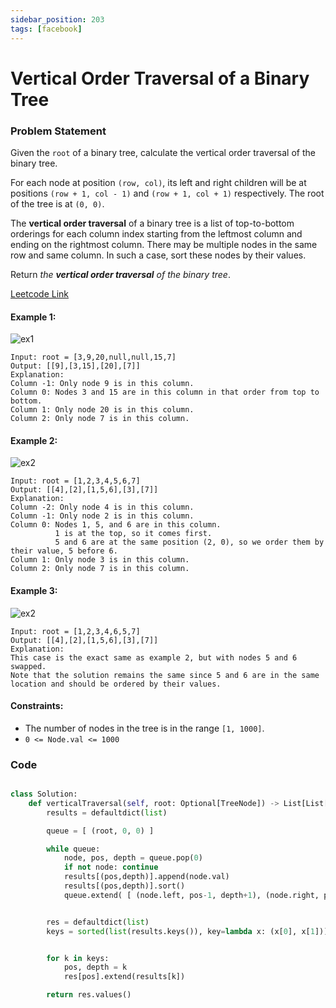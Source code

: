 ```yaml
---
sidebar_position: 203
tags: [facebook]
---
```


# Vertical Order Traversal of a Binary Tree

### Problem Statement

Given the `root` of a binary tree, calculate the vertical order traversal of the binary tree.

For each node at position `(row, col)`, its left and right children will be at positions `(row + 1, col - 1)` and `(row + 1, col + 1)` respectively. The root of the tree is at `(0, 0)`.

The **vertical order traversal** of a binary tree is a list of top-to-bottom orderings for each column index starting from the leftmost column and ending on the rightmost column. There may be multiple nodes in the same row and same column. In such a case, sort these nodes by their values.

Return _the **vertical order traversal** of the binary tree_.

[Leetcode Link](https://leetcode.com/problems/vertical-order-traversal-of-a-binary-tree)

#### Example 1:

![ex1](https://assets.leetcode.com/uploads/2021/01/29/vtree1.jpg)

```
Input: root = [3,9,20,null,null,15,7]
Output: [[9],[3,15],[20],[7]]
Explanation:
Column -1: Only node 9 is in this column.
Column 0: Nodes 3 and 15 are in this column in that order from top to bottom.
Column 1: Only node 20 is in this column.
Column 2: Only node 7 is in this column.
```

#### Example 2:

![ex2](https://assets.leetcode.com/uploads/2021/01/29/vtree2.jpg)

```
Input: root = [1,2,3,4,5,6,7]
Output: [[4],[2],[1,5,6],[3],[7]]
Explanation:
Column -2: Only node 4 is in this column.
Column -1: Only node 2 is in this column.
Column 0: Nodes 1, 5, and 6 are in this column.
          1 is at the top, so it comes first.
          5 and 6 are at the same position (2, 0), so we order them by their value, 5 before 6.
Column 1: Only node 3 is in this column.
Column 2: Only node 7 is in this column.
```

#### Example 3:

![ex2](https://assets.leetcode.com/uploads/2021/01/29/vtree3.jpg)

```
Input: root = [1,2,3,4,6,5,7]
Output: [[4],[2],[1,5,6],[3],[7]]
Explanation:
This case is the exact same as example 2, but with nodes 5 and 6 swapped.
Note that the solution remains the same since 5 and 6 are in the same location and should be ordered by their values.
```

#### Constraints:

- The number of nodes in the tree is in the range `[1, 1000]`.
- `0 <= Node.val <= 1000`

### Code

```python title="Python Code"

class Solution:
    def verticalTraversal(self, root: Optional[TreeNode]) -> List[List[int]]:
        results = defaultdict(list)

        queue = [ (root, 0, 0) ]

        while queue:
            node, pos, depth = queue.pop(0)
            if not node: continue
            results[(pos,depth)].append(node.val)
            results[(pos,depth)].sort()
            queue.extend( [ (node.left, pos-1, depth+1), (node.right, pos+1, depth+1) ] )


        res = defaultdict(list)
        keys = sorted(list(results.keys()), key=lambda x: (x[0], x[1]))


        for k in keys:
            pos, depth = k
            res[pos].extend(results[k])

        return res.values()
```
